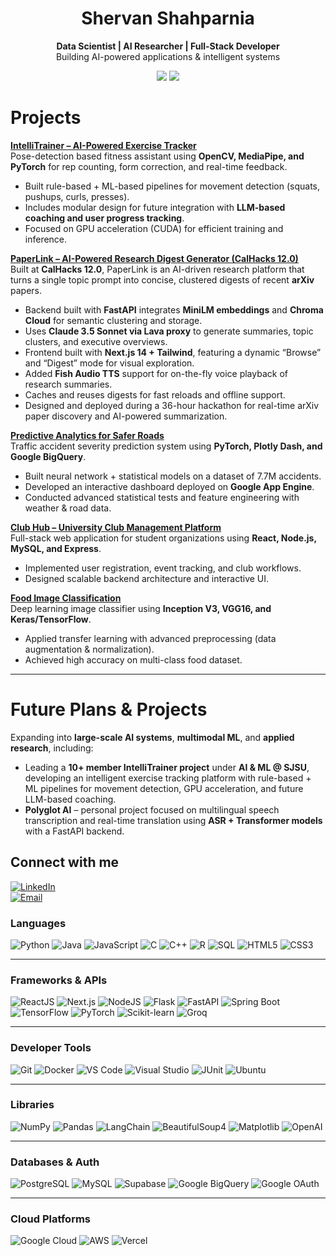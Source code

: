 <h1 align="center">Shervan Shahparnia</h1>
<p align="center">
  <b>Data Scientist | AI Researcher | Full-Stack Developer</b><br>
  Building AI-powered applications & intelligent systems
</p>
<p align="center">
  <img src="https://img.shields.io/badge/M.S.%20Artificial%20Intelligence-SJSU-blue?style=for-the-badge&logo=google-scholar&logoColor=white">
  <img src="https://img.shields.io/badge/B.S.%20Data%20Science-SJSU-green?style=for-the-badge&logo=google-scholar&logoColor=white">
</p>

# Projects  

[**IntelliTrainer – AI-Powered Exercise Tracker**](https://github.com/SShahparnia/intelli-trainer)  
Pose-detection based fitness assistant using **OpenCV, MediaPipe, and PyTorch** for rep counting, form correction, and real-time feedback.  
- Built rule-based + ML-based pipelines for movement detection (squats, pushups, curls, presses).  
- Includes modular design for future integration with **LLM-based coaching and user progress tracking**.  
- Focused on GPU acceleration (CUDA) for efficient training and inference.  

[**PaperLink – AI-Powered Research Digest Generator (CalHacks 12.0)**](https://github.com/SShahparnia/paperlink)  
Built at **CalHacks 12.0**, PaperLink is an AI-driven research platform that turns a single topic prompt into concise, clustered digests of recent **arXiv** papers.  
- Backend built with **FastAPI** integrates **MiniLM embeddings** and **Chroma Cloud** for semantic clustering and storage.  
- Uses **Claude 3.5 Sonnet via Lava proxy** to generate summaries, topic clusters, and executive overviews.  
- Frontend built with **Next.js 14 + Tailwind**, featuring a dynamic “Browse” and “Digest” mode for visual exploration.  
- Added **Fish Audio TTS** support for on-the-fly voice playback of research summaries.  
- Caches and reuses digests for fast reloads and offline support.  
- Designed and deployed during a 36-hour hackathon for real-time arXiv paper discovery and AI-powered summarization.  

[**Predictive Analytics for Safer Roads**](https://github.com/SShahparnia/traffic-analysis)  
Traffic accident severity prediction system using **PyTorch, Plotly Dash, and Google BigQuery**.  
- Built neural network + statistical models on a dataset of 7.7M accidents.  
- Developed an interactive dashboard deployed on **Google App Engine**.  
- Conducted advanced statistical tests and feature engineering with weather & road data.  

[**Club Hub – University Club Management Platform**](https://github.com/Daoranger/Club-Hub)  
Full-stack web application for student organizations using **React, Node.js, MySQL, and Express**.  
- Implemented user registration, event tracking, and club workflows.  
- Designed scalable backend architecture and interactive UI.  

[**Food Image Classification**](https://github.com/SShahparnia/Food-Image-Classification)  
Deep learning image classifier using **Inception V3, VGG16, and Keras/TensorFlow**.  
- Applied transfer learning with advanced preprocessing (data augmentation & normalization).  
- Achieved high accuracy on multi-class food dataset.  

---

# Future Plans & Projects  

Expanding into **large-scale AI systems**, **multimodal ML**, and **applied research**, including:  

- Leading a **10+ member IntelliTrainer project** under **AI & ML @ SJSU**, developing an intelligent exercise tracking platform with rule-based + ML pipelines for movement detection, GPU acceleration, and future LLM-based coaching.  
- **Polyglot AI** – personal project focused on multilingual speech transcription and real-time translation using **ASR + Transformer models** with a FastAPI backend.  

## Connect with me
[![LinkedIn](https://img.shields.io/badge/LinkedIn-0077B5?style=for-the-badge&logo=linkedin&logoColor=white)](https://www.linkedin.com/in/shervan-shahparnia/)  
[![Email](https://img.shields.io/badge/Email-D14836?style=for-the-badge&logo=gmail&logoColor=white)](mailto:Shervan.shahparnia@gmail.com)

<!--
# Tech Stack
![Top Langs](https://github-readme-stats.vercel.app/api/top-langs/?username=SShahparnia&layout=pie&hide=Jupyter%20Notebook)
-->

### **Languages**
![Python](https://img.shields.io/badge/python-%233776AB.svg?style=for-the-badge&logo=python&logoColor=white) 
![Java](https://img.shields.io/badge/java-%23ED8B00.svg?style=for-the-badge&logo=java&logoColor=white) 
![JavaScript](https://img.shields.io/badge/javascript-%23323330.svg?style=for-the-badge&logo=javascript&logoColor=%23F7DF1E) 
![C](https://img.shields.io/badge/c-%2300599C.svg?style=for-the-badge&logo=c&logoColor=white) 
![C++](https://img.shields.io/badge/c++-%2300599C.svg?style=for-the-badge&logo=c%2B%2B&logoColor=white)
![R](https://img.shields.io/badge/r-%23276DC3.svg?style=for-the-badge&logo=r&logoColor=white)
![SQL](https://img.shields.io/badge/sql-%2307405e.svg?style=for-the-badge&logo=postgresql&logoColor=white) 
![HTML5](https://img.shields.io/badge/html5-%23E34F26.svg?style=for-the-badge&logo=html5&logoColor=white) 
![CSS3](https://img.shields.io/badge/css3-%231572B6.svg?style=for-the-badge&logo=css3&logoColor=white) 

---

### **Frameworks & APIs**
![ReactJS](https://img.shields.io/badge/react-%2320232a.svg?style=for-the-badge&logo=react&logoColor=%2361DAFB) 
![Next.js](https://img.shields.io/badge/next.js-000?style=for-the-badge&logo=next.js&logoColor=white)
![NodeJS](https://img.shields.io/badge/node.js-6DA55F?style=for-the-badge&logo=node.js&logoColor=white) 
![Flask](https://img.shields.io/badge/flask-%23000.svg?style=for-the-badge&logo=flask&logoColor=white) 
![FastAPI](https://img.shields.io/badge/fastapi-009688?style=for-the-badge&logo=fastapi&logoColor=white)
![Spring Boot](https://img.shields.io/badge/springboot-6DB33F?style=for-the-badge&logo=springboot&logoColor=white)
![TensorFlow](https://img.shields.io/badge/tensorflow-FF6F00?style=for-the-badge&logo=tensorflow&logoColor=white)
![PyTorch](https://img.shields.io/badge/pytorch-EE4C2C?style=for-the-badge&logo=pytorch&logoColor=white)
![Scikit-learn](https://img.shields.io/badge/scikit--learn-F7931E?style=for-the-badge&logo=scikit-learn&logoColor=white)
![Groq](https://img.shields.io/badge/groq-FF3366?style=for-the-badge&logo=groq&logoColor=white)

---

### **Developer Tools**
![Git](https://img.shields.io/badge/git-%23F05033.svg?style=for-the-badge&logo=git&logoColor=white) 
![Docker](https://img.shields.io/badge/docker-2496ED?style=for-the-badge&logo=docker&logoColor=white)
![VS Code](https://img.shields.io/badge/vscode-007ACC?style=for-the-badge&logo=visualstudiocode&logoColor=white)
![Visual Studio](https://img.shields.io/badge/visualstudio-5C2D91?style=for-the-badge&logo=visualstudio&logoColor=white)
![JUnit](https://img.shields.io/badge/junit-25A162?style=for-the-badge&logo=junit5&logoColor=white)
![Ubuntu](https://img.shields.io/badge/ubuntu-E95420?style=for-the-badge&logo=ubuntu&logoColor=white)

---

### **Libraries**
![NumPy](https://img.shields.io/badge/numpy-013243?style=for-the-badge&logo=numpy&logoColor=white)
![Pandas](https://img.shields.io/badge/pandas-150458?style=for-the-badge&logo=pandas&logoColor=white)
![LangChain](https://img.shields.io/badge/langchain-000000?style=for-the-badge&logo=chainlink&logoColor=white)
![BeautifulSoup4](https://img.shields.io/badge/beautifulsoup4-43B02A?style=for-the-badge&logo=python&logoColor=white)
![Matplotlib](https://img.shields.io/badge/matplotlib-11557C?style=for-the-badge&logo=python&logoColor=white)
![OpenAI](https://img.shields.io/badge/openai-412991?style=for-the-badge&logo=openai&logoColor=white)

---

### **Databases & Auth**
![PostgreSQL](https://img.shields.io/badge/PostgreSQL-4169E1?style=for-the-badge&logo=postgresql&logoColor=white)
![MySQL](https://img.shields.io/badge/MySQL-4479A1?style=for-the-badge&logo=mysql&logoColor=white)
![Supabase](https://img.shields.io/badge/supabase-3ECF8E?style=for-the-badge&logo=supabase&logoColor=white)
![Google BigQuery](https://img.shields.io/badge/bigquery-4285F4?style=for-the-badge&logo=googlecloud&logoColor=white)
![Google OAuth](https://img.shields.io/badge/google_oauth-4285F4?style=for-the-badge&logo=google&logoColor=white)

---

### **Cloud Platforms**
![Google Cloud](https://img.shields.io/badge/googlecloud-4285F4?style=for-the-badge&logo=googlecloud&logoColor=white)
![AWS](https://img.shields.io/badge/aws-232F3E?style=for-the-badge&logo=amazonaws&logoColor=white)
![Vercel](https://img.shields.io/badge/vercel-000?style=for-the-badge&logo=vercel&logoColor=white)
